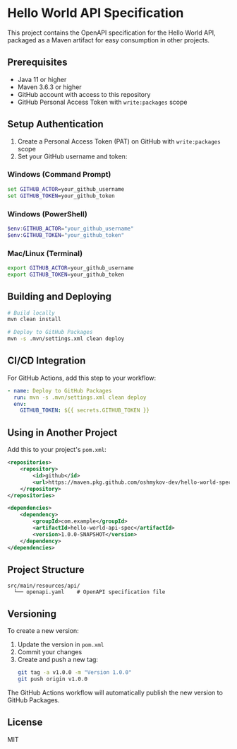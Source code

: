 # Hello World API Specification

This project contains the OpenAPI specification for the Hello World API, packaged as a Maven artifact for easy consumption in other projects.

## Prerequisites

- Java 11 or higher
- Maven 3.6.3 or higher
- GitHub account with access to this repository
- GitHub Personal Access Token with `write:packages` scope

## Setup Authentication

1. Create a Personal Access Token (PAT) on GitHub with `write:packages` scope
2. Set your GitHub username and token:

### Windows (Command Prompt)
```cmd
set GITHUB_ACTOR=your_github_username
set GITHUB_TOKEN=your_github_token
```

### Windows (PowerShell)
```powershell
$env:GITHUB_ACTOR="your_github_username"
$env:GITHUB_TOKEN="your_github_token"
```

### Mac/Linux (Terminal)
```bash
export GITHUB_ACTOR=your_github_username
export GITHUB_TOKEN=your_github_token
```

## Building and Deploying

```bash
# Build locally
mvn clean install

# Deploy to GitHub Packages
mvn -s .mvn/settings.xml clean deploy
```

## CI/CD Integration

For GitHub Actions, add this step to your workflow:

```yaml
- name: Deploy to GitHub Packages
  run: mvn -s .mvn/settings.xml clean deploy
  env:
    GITHUB_TOKEN: ${{ secrets.GITHUB_TOKEN }}
```

## Using in Another Project

Add this to your project's `pom.xml`:

```xml
<repositories>
    <repository>
        <id>github</id>
        <url>https://maven.pkg.github.com/oshmykov-dev/hello-world-spec</url>
    </repository>
</repositories>

<dependencies>
    <dependency>
        <groupId>com.example</groupId>
        <artifactId>hello-world-api-spec</artifactId>
        <version>1.0.0-SNAPSHOT</version>
    </dependency>
</dependencies>
```

## Project Structure

```
src/main/resources/api/
  └── openapi.yaml    # OpenAPI specification file
```

## Versioning

To create a new version:

1. Update the version in `pom.xml`
2. Commit your changes
3. Create and push a new tag:
   ```bash
   git tag -a v1.0.0 -m "Version 1.0.0"
   git push origin v1.0.0
   ```

The GitHub Actions workflow will automatically publish the new version to GitHub Packages.

## License

MIT
